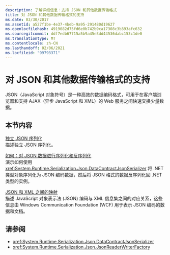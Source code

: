 ```yaml
---
description: 了解详细信息：支持 JSON 和其他数据传输格式
title: 对 JSON 和其他数据传输格式的支持
ms.date: 03/30/2017
ms.assetid: a527f1be-4e37-4beb-9a95-291480d19627
ms.openlocfilehash: 4919082d75fd6e0b742b9ca17308c3b393afc632
ms.sourcegitcommit: ddf7edb67715a5b9a45e3dd44536dabc153c1de0
ms.translationtype: MT
ms.contentlocale: zh-CN
ms.lasthandoff: 02/06/2021
ms.locfileid: "99793371"
---
```

# <a name="support-for-json-and-other-data-transfer-formats"></a>对 JSON 和其他数据传输格式的支持

JSON（JavaScript 对象符号）是一种高效的数据编码格式，可用于在客户端浏览器和支持 AJAX（异步 JavaScript 和 XML）的 Web 服务之间快速交换少量数据。  
  
## <a name="in-this-section"></a>本节内容  

 [独立 JSON 序列化](stand-alone-json-serialization.md)  
 描述独立 JSON 序列化。  
  
 [如何：对 JSON 数据进行序列化和反序列化](how-to-serialize-and-deserialize-json-data.md)  
 演示如何使用 <xref:System.Runtime.Serialization.Json.DataContractJsonSerializer> 将 .NET 类型对象序列化为 JSON 编码数据，然后将 JSON 格式的数据反序列化回 .NET 类型的实例。  
  
 [JSON 和 XML 之间的映射](mapping-between-json-and-xml.md)  
 描述 JavaScript 对象表示法 (JSON) 编码与 XML 信息集之间的对应关系，这些信息由 Windows Communication Foundation (WCF) 用于表示 JSON 编码的数据和文档。  
  
## <a name="see-also"></a>请参阅

- <xref:System.Runtime.Serialization.Json.DataContractJsonSerializer>
- <xref:System.Runtime.Serialization.Json.JsonReaderWriterFactory>
